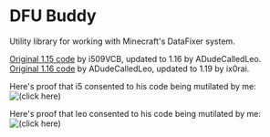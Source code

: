 # DFU Buddy
Utility library for working with Minecraft's DataFixer system.

[Original 1.15 code](https://github.com/FabricMC/fabric/pull/522/files) by i509VCB, updated to 1.16 by ADudeCalledLeo.  
[Original 1.16 code](https://github.com/Fusion-Flux/Supernatural-Crops/tree/main/src/main/java/adudecalledleo/dfubuddy) by ADudeCalledLeo, updated to 1.19 by ix0rai.

Here's proof that i5 consented to his code being mutilated by me:  
![(click here)](https://i.vgy.me/X1xwLG.png)

Here's proof that leo consented to his code being mutilated by me:
![(click here)](https://i.vgy.me/AuB3iO.png)